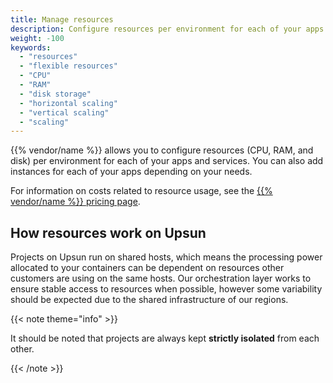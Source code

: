 ```yaml
---
title: Manage resources
description: Configure resources per environment for each of your apps and services.
weight: -100
keywords:
  - "resources"
  - "flexible resources"
  - "CPU"
  - "RAM"
  - "disk storage"
  - "horizontal scaling"
  - "vertical scaling"
  - "scaling"
---
```


{{% vendor/name %}} allows you to configure resources (CPU, RAM, and disk) per environment for each of your apps and services.
You can also add instances for each of your apps depending on your needs.

For information on costs related to resource usage, see the [{{% vendor/name %}} pricing page](https://upsun.com/pricing/).

## How resources work on Upsun

Projects on Upsun run on shared hosts, which means the processing power allocated to your containers can be dependent on resources other customers are using on the same hosts. Our orchestration layer works to ensure stable access to resources when possible, however some variability should be expected due to the shared infrastructure of our regions.

{{< note theme="info" >}}

 It should be noted that projects are always kept **strictly isolated** from each other. 

{{< /note >}}
